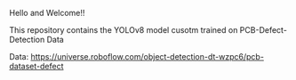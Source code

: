 Hello and Welcome!!

This repository contains the YOLOv8 model cusotm trained on PCB-Defect-Detection Data

Data: https://universe.roboflow.com/object-detection-dt-wzpc6/pcb-dataset-defect

